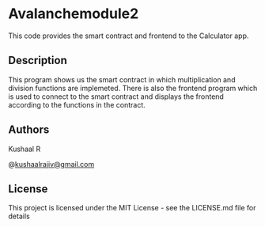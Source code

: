 # Avalanchemodule2

This code provides the smart contract and frontend to the Calculator app.

## Description

This program shows us the smart contract in which multiplication and division functions are implemeted. There is also the frontend program which is used to connect to the smart contract and displays the frontend according to the functions in the contract.

## Authors

Kushaal R

@kushaalrajiv@gmail.com

## License

This project is licensed under the MIT License - see the LICENSE.md file for details

